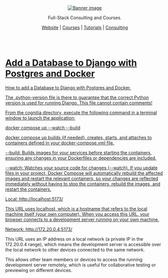 <div align="center">
    <a href="https://londonappdeveloper.com" target="_blank">
        <img src="https://londonappdeveloper.com/wp-content/uploads/2024/11/banner.svg" alt="Banner image" />
    </a>
</div>

<div align="center">
    <p>Full-Stack Consulting and Courses.</p>
    <a href="https://londonapp.dev" target="_blank">Website</a> |
    <a href="https://londonapp.dev/courses" target="_blank">Courses</a> |
    <a href="https://londonapp.dev/tutorials" target="_blank">Tutorials</a> |
    <a href="https://londonapp.dev/consulting" target="_blank">Consulting
</div>

<br /><br >

# Add a Database to Django with Postgres and Docker

How to add a Database to Django with Postgres and Docker.

The .python-version file is there to guarantee that the
correct Python version is used for running Django.
This file cannot contain comments!


From the cognitia directory, execute the following command
in a terminal window to launch the application:

docker compose up --watch --build

docker compose up builds (if needed), creates, starts,
and attaches to containers defined in your docker-compose.yml
file.

--build:
Builds images for your services before starting the
containers, ensuring any changes in your Dockerfiles
or dependencies are included.

--watch:
Watches your source code for changes (--watch). If
you update files in your project, Docker Compose will
automatically rebuild the affected images and restart
the relevant containers, so your changes are reflected
immediately without having to stop the containers,
rebuild the images, and restart the containers.

Local:
http://localhost:5173/

This URL uses localhost, which is a hostname that
refers to the local machine itself (your own
computer). When you access this URL, your browser
connects to a development server running on your
own machine.

Network:
http://172.20.0.4:5173/

This URL uses an IP address on a local network (a
private IP in the 172.20.0.4 range), which means
the development server is accessible over the local
network to other devices connected to the same network.

This allows other team members or devices to access
the running development server remotely, which is
useful for collaborative testing or previewing on
different devices.